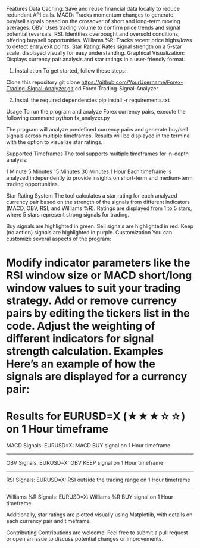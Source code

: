 Features
Data Caching: Save and reuse financial data locally to reduce redundant API calls.
MACD: Tracks momentum changes to generate buy/sell signals based on the crossover of short and long-term moving averages.
OBV: Uses trading volume to confirm price trends and signal potential reversals.
RSI: Identifies overbought and oversold conditions, offering buy/sell opportunities.
Williams %R: Tracks recent price highs/lows to detect entry/exit points.
Star Rating: Rates signal strength on a 5-star scale, displayed visually for easy understanding.
Graphical Visualization: Displays currency pair analysis and star ratings in a user-friendly format.

1. Installation
To get started, follow these steps:

Clone this repository:git clone https://github.com/YourUsername/Forex-Trading-Signal-Analyzer.git
cd Forex-Trading-Signal-Analyzer

2. Install the required dependencies:pip install -r requirements.txt

Usage
To run the program and analyze Forex currency pairs, execute the following command:python fx_analyzer.py

The program will analyze predefined currency pairs and generate buy/sell signals across multiple timeframes. Results will be displayed in the terminal with the option to visualize star ratings.

Supported Timeframes
The tool supports multiple timeframes for in-depth analysis:

1 Minute
5 Minutes
15 Minutes
30 Minutes
1 Hour
Each timeframe is analyzed independently to provide insights on short-term and medium-term trading opportunities.

Star Rating System
The tool calculates a star rating for each analyzed currency pair based on the strength of the signals from different indicators (MACD, OBV, RSI, and Williams %R). Ratings are displayed from 1 to 5 stars, where 5 stars represent strong signals for trading.

Buy signals are highlighted in green.
Sell signals are highlighted in red.
Keep (no action) signals are highlighted in purple.
Customization
You can customize several aspects of the program:

Modify indicator parameters like the RSI window size or MACD short/long window values to suit your trading strategy.
Add or remove currency pairs by editing the tickers list in the code.
Adjust the weighting of different indicators for signal strength calculation.
Examples
Here’s an example of how the signals are displayed for a currency pair:
==================================================
Results for EURUSD=X (★★★☆☆) on 1 Hour timeframe
==================================================

MACD Signals:
EURUSD=X: MACD BUY signal on 1 Hour timeframe

--------------------------------------------------

OBV Signals:
EURUSD=X: OBV KEEP signal on 1 Hour timeframe

--------------------------------------------------

RSI Signals:
EURUSD=X: RSI outside the trading range on 1 Hour timeframe

--------------------------------------------------

Williams %R Signals:
EURUSD=X: Williams %R BUY signal on 1 Hour timeframe

Additionally, star ratings are plotted visually using Matplotlib, with details on each currency pair and timeframe.

Contributing
Contributions are welcome! Feel free to submit a pull request or open an issue to discuss potential changes or improvements.

